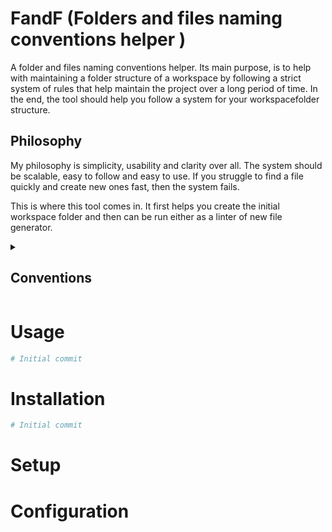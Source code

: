 # FandF (Folders and files naming conventions helper )

A folder and files naming conventions helper. Its main purpose, is to help with maintaining a folder structure of a workspace by following a strict system of rules that help maintain the project over a long period of time. In the end, the tool should help you follow a system for your workspacefolder structure.


## Philosophy

My philosophy is simplicity, usability and clarity over all. The system should be scalable, easy to follow and easy to use. If you struggle to find a file quickly and create new ones fast, then the system fails. 


This is where this tool comes in. It first helps you create the initial workspace folder and then can be run either as a linter of new file generator.

<details>
<summary><h2>Conventions</h2></summary>

Here is the list of conventions that this tool tries to inforce in the generation process.

### Common Language

This is up to the user and is not checked by this tool.

* Names should be intuitive descriptive and provide context.

* User should be able to identify the contents/contex of a file by its name. 

### Level of Importence

This is the importance level indicated by a number at the beggining of the file. 

* The elements are ordered in the name by level of importance.

    That means that every folder should start with a number, like: `[01]folder`, that indicates its relevance and the importance. The number should not be bigger than 99.

* Most important or grouping information should be listed first.

* Give relevant information to the person scaning the files.

### Formatting 

* Length - should be as short as possible, while retaining meaning.

* Abbreviations / acronyms - can be used if the meaning is understood by all that work with the files.

* Seperate elements - with a combinations of underscores, dashes, or UpperCamelCase; instead of spaces.

You can also:

* Use a versioning.

* Use dates to enhance sorting and sustainability.

:warning: `do not use the following:`

* Special characters that are used by the operating system.

### Naming conventions

Keep it simple if possible:

**Folders example:**

1. [52]NamingConvention

2. [23]SystemMaintananceScripts

**Files examples:**

</details>

# Usage

```bash
# Initial commit
```

# Installation

```bash
# Initial commit
```

# Setup

# Configuration



